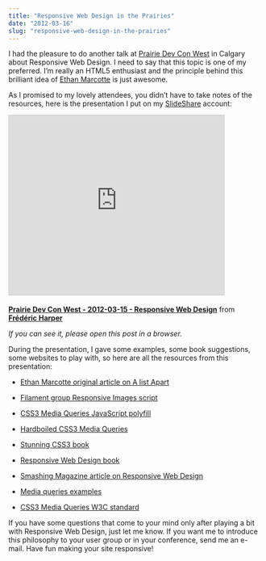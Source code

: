 ```yaml
---
title: "Responsive Web Design in the Prairies"
date: "2012-03-16"
slug: "responsive-web-design-in-the-prairies"
---
```


I had the pleasure to do another talk at [Prairie Dev Con West](https://www.prairiedevcon.com/) in Calgary about Responsive Web Design. I need to say that this topic is one of my preferred. I’m really an HTML5 enthusiast and the principle behind this brilliant idea of [Ethan Marcotte](https://unstoppablerobotninja.com/) is just awesome.

As I promised to my lovely attendees, you didn’t have to take notes of the resources, here is the presentation I put on my [SlideShare](https://www.slideshare.net/fredericharper) account:

<iframe src="https://www.slideshare.net/slideshow/embed_code/key/KzQYkMpj5qzpaW" width="427" height="356" frameborder="0" marginwidth="0" marginheight="0" scrolling="no" style="border:1px solid #CCC;border-width:1px;margin-bottom:5px;max-width:100%" allowfullscreen></iframe>

**[Prairie Dev Con West - 2012-03-15 - Responsive Web Design](https://www.slideshare.net/fredericharper/prairie-dev-con-west-20120315-responsive-web-design "Prairie Dev Con West - 2012-03-15 - Responsive Web Design")** from **[Frédéric Harper](https://www.slideshare.net/fredericharper)**

_If you can see it, please open this post in a browser._

During the presentation, I gave some examples, some book suggestions, some websites to play with, so here are all the resources from this presentation:

- [Ethan Marcotte original article on A list Apart](https://www.alistapart.com/articles/responsive-web-design/)
    
- [Filament group Responsive Images script](https://filamentgroup.com/examples/responsive-images/)
    
- [CSS3 Media Queries JavaScript polyfill](https://code.google.com/p/css3-mediaqueries-js/)
    
- [Hardboiled CSS3 Media Queries](https://stuffandnonsense.co.uk/blog/about/hardboiled_css3_media_queries)
    
- [Stunning CSS3 book](https://www.stunningcss3.com/index.php)
    
- [Responsive Web Design book](https://www.abookapart.com/products/responsive-web-design)
    
- [Smashing Magazine article on Responsive Web Design](https://www.smashingmagazine.com/2011/07/22/responsive-web-design-techniques-tools-and-design-strategies/)
    
- [Media queries examples](https://mediaqueri.es/)
    
- [CSS3 Media Queries W3C standard](https://www.w3.org/TR/css3-mediaqueries/)
    

If you have some questions that come to your mind only after playing a bit with Responsive Web Design, just let me know. If you want me to introduce this philosophy to your user group or in your conference, send me an e-mail. Have fun making your site responsive!
